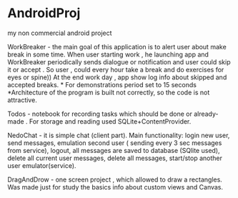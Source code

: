# AndroidProj
my non commercial android project

WorkBreaker - the main goal of this application is to alert user about make break in some time. When user starting work , he launching app and WorkBreaker periodically sends dialogue or notification and user could skip it or accept . So user , could every hour take a break and do exercises for eyes or spine))  At the end  work day , app show log info about skipped and accepted breaks. * For demonstrations period set to 15 seconds *Architecture of the program is built not correctly, so the code is not attractive.

Todos - notebook for recording tasks which should be done or already-made . For storage and reading used SQLite+ContentProvider.

NedoChat - it is simple chat (client part). Main functionality: login new user, send messages, emulation second user ( sending every 3 sec messages from service), logout, all messages are saved to database (SQlite used), delete all current user messages, delete all messages, start/stop another user emulator(service).

DragAndDrow - one screen project , which allowed to draw a rectangles. Was made just for study the basics info about custom views and Canvas.

